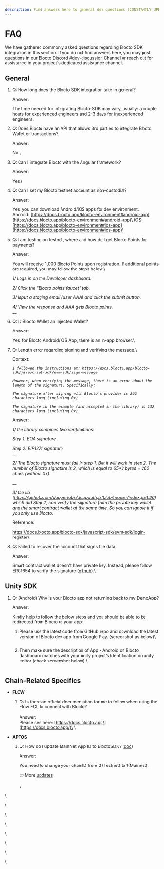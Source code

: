 ```yaml
---
description: Find answers here to general dev questions (CONSTANTLY UPDATING)
---
```


# FAQ

We have gathered commonly asked questions regarding Blocto SDK integration in this section. If you do not find answers here, you may post questions in our Blocto Discord [#dev-discussion](https://discord.com/channels/720454370650619984/1002112367502565466) Channel or reach out for assistance in your project's dedicated assistance channel.



## **General**

1.  Q: How long does the Blocto SDK integration take in general?

    &#x20;

    Answer:&#x20;

    The time needed for integrating Blocto-SDK may vary, usually: a couple hours for experienced engineers and 2-3 days for inexperienced engineers.


2.  Q: Does Blocto have an API that allows 3rd parties to integrate Blocto Wallet or transactions?



    Answer:&#x20;

    No.\

3.  Q: Can I integrate Blocto with the Angular framework?&#x20;



    Answer:

    Yes.\

4.  Q: Can I set my Blocto testnet account as non-custodial?&#x20;



    Answer:

    Yes, you can download Android/iOS apps for dev environment.\
    Android: [https://docs.blocto.app/blocto-environment#android-app](https://docs.blocto.app/blocto-environment#android-app)\
    iOS: [https://docs.blocto.app/blocto-environment#ios-app](https://docs.blocto.app/blocto-environment#ios-app)\

5.  Q: I am testing on testnet, where and how do I get Blocto Points for payments?&#x20;



    Answer:&#x20;

    You will receive 1,000 Blocto Points upon registration. If additional points are required, you may follow the steps below:\


    _1/ Logs in on the Developer dashboard._

    _2/ Click the "Blocto points faucet" tab._

    _3/ Input a staging email (user AAA) and click the submit button._

    _4/ View the response and AAA gets Blocto points._\
    __
6.  Q: Is Blocto Wallet an Injected Wallet?



    Answer:

    Yes, for Blocto Android/iOS App, there is an in-app browser.\

7.  Q: Length error regarding signing and verifying the message.\


    Context:&#x20;

    _`I followed the instructions at: https://docs.blocto.app/blocto-sdk/javascript-sdk/evm-sdk/sign-message`_

    _`However, when verifying the message, there is an error about the length of the signature. Specifically:`_

    _`The signature after signing with Blocto's provider is 262 characters long (including 0x).`_

    _`The signature in the example (and accepted in the library) is 132 characters long (including 0x).`_



    Answer:&#x20;

    _1/ the library combines two verifications:_

    _Step 1. EOA signature_

    _Step 2. EIP1271 signature_\
    __

    _2/ The Blocto signature must fail in step 1. But it will work in step 2. The number of Blocto signature is 2, which is equal to 65\*2 bytes = 260 chars (without 0x)._

    __

    _3/ the lib (https://github.com/dapperlabs/dappauth.js/blob/master/index.js#L36) which did Step 2, can verify the signature from the private key wallet and the smart contract wallet at the same time. So you can ignore it if you only use Blocto._



    Reference:

    https://docs.blocto.app/blocto-sdk/javascript-sdk/evm-sdk/login-register\

8.  Q: Failed to recover the account that signs the data.



    Answer:

    Smart contract wallet doesn't have private key. Instead, please follow ERC1654 to verify the signature ([github](https://github.com/dapperlabs/dappauth.js)).\


## Unity SDK

1.  Q: (Android) Why is your Blocto app not returning back to my DemoApp?&#x20;



    Answer:

    Kindly help to follow the below steps and you should be able to be redirected from Blocto to your app:&#x20;

    1.  Please use the latest code from GitHub repo and download the latest version of Blocto dev app from Google Play. (screenshot as below)\


        <figure><img src="https://lh3.googleusercontent.com/EtxnG0Ppcl84KOeDDYUPxMmsLlGnQ9_jbzGs0K60djG6DNExoHLnrkh6AQiv2dDbIhwzub6NBeXFKEMDLR-o5xjTr1d93CfTv9oNdPbt32BzHpkE9cpK8dodhYkDQtDJ8yl5NUkqqOs57DLyk6BcyLw" alt=""><figcaption></figcaption></figure>
    2.  Then make sure the description of App - Android on Blocto dashboard matches with your unity project’s Identification on unity editor (check screenshot below).\


        <figure><img src="https://lh4.googleusercontent.com/7DIg3uSIbCYFXoFlLY5ygIaqnepBF3TZ7rm5N_lOqz2cKs2Gw-i5ESlEVJJ_miZcGVfxqxjpDzdLC0fbWeEgOe_2G0wT8LFxJwJnbRu_Tir_fg1psJV_5mDJcOBgX9zEK_jJhK4mCWAYSKl6Ig27hWw" alt=""><figcaption></figcaption></figure>

## Chain-Related Specifics

* **FLOW**
  1. Q: Is there an official documentation for me to follow when using the Flow FCL to connect with Blocto?\
     \
     Answer:\
     Please see here: [https://docs.blocto.app/](https://docs.blocto.app/)\
     \

* **APTOS**
  1.  Q: How do I update MainNet App ID to BloctoSDK? ([doc](https://docs.blocto.app/blocto-sdk/javascript-sdk/aptos/provider))



      Answer:

      You need to change your chainID from 2 (Testnet) to 1(Mainnet).

      👉More [updates](https://github.com/aptos-labs/aptos-wallet-adapter)

      \


\


\


\


\


\


\




\


\


